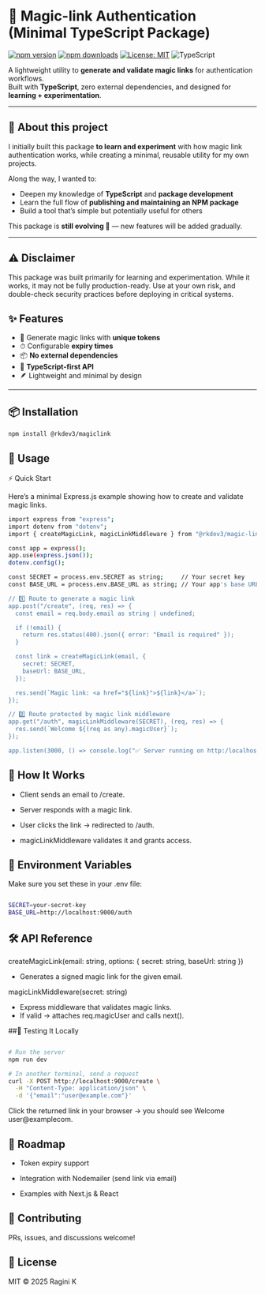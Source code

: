 # 🔑 Magic-link Authentication (Minimal TypeScript Package)

[![npm version](https://img.shields.io/npm/v/@rkdev3/magic-link)](https://www.npmjs.com/package/@rkdev3/magic-link)
[![npm downloads](https://img.shields.io/npm/dt/rkdev3/magic-link)](https://www.npmjs.com/package/@rkdev3/magic-link)
[![License: MIT](https://img.shields.io/badge/License-MIT-yellow.svg)](LICENSE)
![TypeScript](https://img.shields.io/badge/TypeScript-Ready-blue?logo=typescript)

A lightweight utility to **generate and validate magic links** for authentication workflows.  
Built with **TypeScript**, zero external dependencies, and designed for **learning + experimentation**.

---

## 📖 About this project

I initially built this package **to learn and experiment** with how magic link authentication works, while creating a minimal, reusable utility for my own projects.  

Along the way, I wanted to:
- Deepen my knowledge of **TypeScript** and **package development**
- Learn the full flow of **publishing and maintaining an NPM package**
- Build a tool that’s simple but potentially useful for others

This package is **still evolving 🚧** — new features will be added gradually.

---

## ⚠️ Disclaimer

This package was built primarily for learning and experimentation. While it works, it may not be fully production-ready.
Use at your own risk, and double-check security practices before deploying in critical systems.


## ✨ Features

- 🔑 Generate magic links with **unique tokens**
- ⏱ Configurable **expiry times**
- 📦 **No external dependencies**
- 🧩 **TypeScript-first API**
- 🪶 Lightweight and minimal by design

---

## 📦 Installation

```bash
npm install @rkdev3/magiclink
```

## 🚀 Usage

⚡ Quick Start

Here’s a minimal Express.js example showing how to create and validate magic links.

```bash
import express from "express";
import dotenv from "dotenv";
import { createMagicLink, magicLinkMiddleware } from "@rkdev3/magic-link";

const app = express();
app.use(express.json());
dotenv.config();

const SECRET = process.env.SECRET as string;     // Your secret key
const BASE_URL = process.env.BASE_URL as string; // Your app's base URL

// 1️⃣ Route to generate a magic link
app.post("/create", (req, res) => {
  const email = req.body.email as string | undefined;

  if (!email) {
    return res.status(400).json({ error: "Email is required" });
  }

  const link = createMagicLink(email, {
    secret: SECRET,
    baseUrl: BASE_URL,
  });

  res.send(`Magic link: <a href="${link}">${link}</a>`);
});

// 2️⃣ Route protected by magic link middleware
app.get("/auth", magicLinkMiddleware(SECRET), (req, res) => {
  res.send(`Welcome ${(req as any).magicUser}`);
});

app.listen(3000, () => console.log("✅ Server running on http:/localhost:3000"));

```

## 📌 How It Works

- Client sends an email to /create.

- Server responds with a magic link.

- User clicks the link → redirected to /auth.

- magicLinkMiddleware validates it and grants access.

## 🔑 Environment Variables

Make sure you set these in your .env file:

```bash 

SECRET=your-secret-key
BASE_URL=http://localhost:9000/auth

```

## 🛠 API Reference
createMagicLink(email: string, options: { secret: string, baseUrl: string })

- Generates a signed magic link for the given email.

magicLinkMiddleware(secret: string)

- Express middleware that validates magic links.
- If valid → attaches req.magicUser and calls next().

##🧪 Testing It Locally
```bash

# Run the server
npm run dev

# In another terminal, send a request
curl -X POST http://localhost:9000/create \
  -H "Content-Type: application/json" \
  -d '{"email":"user@example.com"}'

```

Click the returned link in your browser → you should see Welcome user@examplecom.

## 📌 Roadmap

- Token expiry support

- Integration with Nodemailer (send link via email)

- Examples with Next.js & React 

## 🤝 Contributing

PRs, issues, and discussions welcome!

## 📄 License

MIT © 2025 Ragini K



